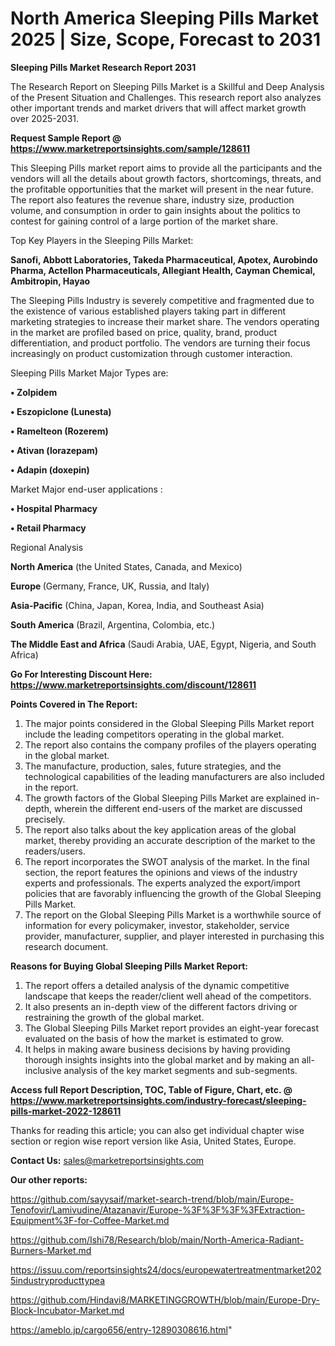 # North America Sleeping Pills Market 2025 | Size, Scope, Forecast to 2031

<strong>Sleeping Pills Market Research Report 2031</strong>

The Research Report on Sleeping Pills Market is a Skillful and Deep Analysis of the Present Situation and Challenges. This research report also analyzes other important trends and market drivers that will affect market growth over 2025-2031.

<strong>Request Sample Report @ <a href=https://www.marketreportsinsights.com/sample/128611>https://www.marketreportsinsights.com/sample/128611</a></strong>

This Sleeping Pills market report aims to provide all the participants and the vendors will all the details about growth factors, shortcomings, threats, and the profitable opportunities that the market will present in the near future. The report also features the revenue share, industry size, production volume, and consumption in order to gain insights about the politics to contest for gaining control of a large portion of the market share.

Top Key Players in the Sleeping Pills Market:

<strong>Sanofi, Abbott Laboratories, Takeda Pharmaceutical, Apotex, Aurobindo Pharma, Actellon Pharmaceuticals, Allegiant Health, Cayman Chemical, Ambitropin, Hayao</strong>

The Sleeping Pills Industry is severely competitive and fragmented due to the existence of various established players taking part in different marketing strategies to increase their market share. The vendors operating in the market are profiled based on price, quality, brand, product differentiation, and product portfolio. The vendors are turning their focus increasingly on product customization through customer interaction.

Sleeping Pills Market Major Types are:

<strong>• Zolpidem

• Eszopiclone (Lunesta)

• Ramelteon (Rozerem)

• Ativan (lorazepam)

• Adapin (doxepin)</strong>

Market Major end-user applications :

<strong>• Hospital Pharmacy

• Retail Pharmacy</strong>

Regional Analysis

</u><strong><b>North America</b></strong> (the United States, Canada, and Mexico)

<strong><b>Europe </b></strong>(Germany, France, UK, Russia, and Italy)

<strong><b>Asia-Pacific</b></strong> (China, Japan, Korea, India, and Southeast Asia)

<strong><b>South America</b></strong> (Brazil, Argentina, Colombia, etc.)

<strong><b>The Middle East and Africa</b></strong> (Saudi Arabia, UAE, Egypt, Nigeria, and South Africa)

<strong>Go For Interesting Discount Here: <a href=https://www.marketreportsinsights.com/discount/128611>https://www.marketreportsinsights.com/discount/128611</a></strong>

<strong>Points Covered in The Report:</strong>
<ol>
  <li>The major points considered in the Global Sleeping Pills Market report include the leading competitors operating in the global market.</li>
  <li>The report also contains the company profiles of the players operating in the global market.</li>
  <li>The manufacture, production, sales, future strategies, and the technological capabilities of the leading manufacturers are also included in the report.</li>
  <li>The growth factors of the Global Sleeping Pills Market are explained in-depth, wherein the different end-users of the market are discussed precisely.</li>
  <li>The report also talks about the key application areas of the global market, thereby providing an accurate description of the market to the readers/users.</li>
  <li>The report incorporates the SWOT analysis of the market. In the final section, the report features the opinions and views of the industry experts and professionals. The experts analyzed the export/import policies that are favorably influencing the growth of the Global Sleeping Pills Market.</li>
  <li>The report on the Global Sleeping Pills Market is a worthwhile source of information for every policymaker, investor, stakeholder, service provider, manufacturer, supplier, and player interested in purchasing this research document.</li>
</ol>
<strong>Reasons for Buying Global Sleeping Pills Market Report:</strong>

<ol>
  <li>The report offers a detailed analysis of the dynamic competitive landscape that keeps the reader/client well ahead of the competitors.</li>
  <li>It also presents an in-depth view of the different factors driving or restraining the growth of the global market.</li>
  <li>The Global Sleeping Pills Market report provides an eight-year forecast evaluated on the basis of how the market is estimated to grow.</li>
  <li>It helps in making aware business decisions by having providing thorough insights insights into the global market and by making an all-inclusive analysis of the key market segments and sub-segments.</li>
</ol>
<strong>Access full Report Description, TOC, Table of Figure, Chart, etc. @ <a href=https://www.marketreportsinsights.com/industry-forecast/sleeping-pills-market-2022-128611>https://www.marketreportsinsights.com/industry-forecast/sleeping-pills-market-2022-128611</a></strong>


Thanks for reading this article; you can also get individual chapter wise section or region wise report version like Asia, United States, Europe.

<strong>Contact Us:</strong>
sales@marketreportsinsights.com

<strong>Our other reports:</strong>

<a href=https://github.com/sayysaif/market-search-trend/blob/main/Europe-Tenofovir/Lamivudine/Atazanavir/Europe-%3F%3F%3F%3FExtraction-Equipment%3F-for-Coffee-Market.md>https://github.com/sayysaif/market-search-trend/blob/main/Europe-Tenofovir/Lamivudine/Atazanavir/Europe-%3F%3F%3F%3FExtraction-Equipment%3F-for-Coffee-Market.md</a>

<a href=https://github.com/Ishi78/Research/blob/main/North-America-Radiant-Burners-Market.md>https://github.com/Ishi78/Research/blob/main/North-America-Radiant-Burners-Market.md</a>

<a href=https://issuu.com/reportsinsights24/docs/europewatertreatmentmarket2025industryproducttypea>https://issuu.com/reportsinsights24/docs/europewatertreatmentmarket2025industryproducttypea</a>

<a href=https://github.com/Hindavi8/MARKETINGGROWTH/blob/main/Europe-Dry-Block-Incubator-Market.md>https://github.com/Hindavi8/MARKETINGGROWTH/blob/main/Europe-Dry-Block-Incubator-Market.md</a>

<a href=https://ameblo.jp/cargo656/entry-12890308616.html>https://ameblo.jp/cargo656/entry-12890308616.html</a>"
